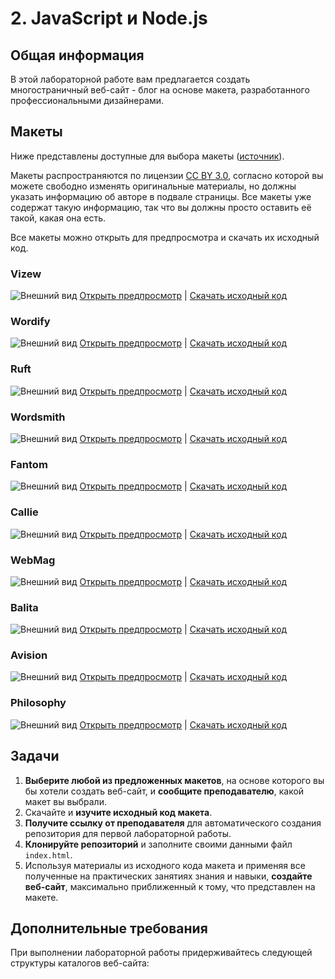 # 2. JavaScript и Node.js

## Общая информация

В этой лабораторной работе вам предлагается создать многостраничный веб-сайт -
блог на основе макета, разработанного профессиональными дизайнерами.

## Макеты

Ниже представлены доступные для выбора макеты
([источник](https://colorlib.com/wp/cat/blog)).

Макеты распространяются по лицензии
[CC BY 3.0](https://creativecommons.org/licenses/by/3.0), согласно которой 
вы можете свободно изменять оригинальные материалы, но должны указать 
информацию об авторе в подвале страницы. Все макеты уже содержат такую 
информацию, так что вы должны просто оставить её такой, какая она есть.

Все макеты можно открыть для предпросмотра и скачать их исходный код.

### Vizew

![Внешний вид](./assets/Vizew.jpg)
[Открыть предпросмотр](https://colorlib.com/preview/#vizew) |
[Скачать исходный код](https://colorlib.com/download/2232)

### Wordify

![Внешний вид](./assets/Wordify.jpg)
[Открыть предпросмотр](https://colorlib.com/preview/#wordify) |
[Скачать исходный код](https://colorlib.com/download/2210)

### Ruft

![Внешний вид](./assets/Ruft.jpg)
[Открыть предпросмотр](https://colorlib.com/preview/#ruft) |
[Скачать исходный код](https://colorlib.com/download/2203)

### Wordsmith

![Внешний вид](./assets/Wordsmith.jpg)
[Открыть предпросмотр](https://colorlib.com/preview/#wordsmith) |
[Скачать исходный код](https://colorlib.com/download/1361)

### Fantom

![Внешний вид](./assets/Fantom.jpg)
[Открыть предпросмотр](https://colorlib.com/preview/#fantom) |
[Скачать исходный код](https://colorlib.com/download/1266)

### Callie

![Внешний вид](./assets/Callie.jpg)
[Открыть предпросмотр](https://colorlib.com/preview/#callie) |
[Скачать исходный код](https://colorlib.com/download/1020)

### WebMag

![Внешний вид](./assets/WebMag.jpg)
[Открыть предпросмотр](https://colorlib.com/preview/#webmag) |
[Скачать исходный код](https://colorlib.com/download/959)

### Balita

![Внешний вид](./assets/Balita.jpg)
[Открыть предпросмотр](https://colorlib.com/preview/#balita) |
[Скачать исходный код](https://colorlib.com/download/941)

### Avision

![Внешний вид](./assets/Avision.jpg)
[Открыть предпросмотр](https://colorlib.com/preview/#avision) |
[Скачать исходный код](https://colorlib.com/download/932)

### Philosophy

![Внешний вид](./assets/Philosophy.jpg)
[Открыть предпросмотр](https://colorlib.com/demo?theme=philosophy) |
[Скачать исходный код](https://colorlib.com/download/339)

## Задачи

1. **Выберите любой из предложенных макетов**, на основе которого вы бы хотели 
создать веб-сайт, и **сообщите преподавателю**, какой макет вы выбрали.
2. Скачайте и **изучите исходный код макета**.
3. **Получите ссылку от преподавателя** для автоматического создания
репозитория для первой лабораторной работы.
4. **Клонируйте репозиторий** и заполните своими данными файл `index.html`.
5. Используя материалы из исходного кода макета и применяя все полученные на
практических занятиях знания и навыки, **создайте веб-сайт**, максимально 
приближенный к тому, что представлен на макете.

## Дополнительные требования

При выполнении лабораторной работы придерживайтесь следующей структуры
каталогов веб-сайта:

```
```